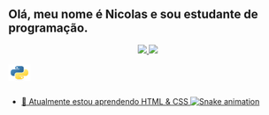 ## Olá, meu nome é Nicolas e sou estudante de programação.

<div align="center">
  <a href="https://github.com/nicolaspiet">
  <img height="180em" src="https://github-readme-stats.vercel.app/api?username=nicolaspiet&show_icons=true&theme=apprentice&include_all_commits=true&count_private=true"/>
  <img height="179em" src="https://github-readme-stats.vercel.app/api/top-langs/?username=nicolaspiet&layout=demo&langs_count=7&theme=apprentice"/>
</div>

</div>
<div style="display: inline_block"><br>
  <img align="center" alt="Nicolas-Python" height="30" width="40" src="https://raw.githubusercontent.com/devicons/devicon/master/icons/python/python-original.svg">
</div>

  ##

- 🌱 Atualmente estou aprendendo HTML & CSS
![Snake animation](https://github.com/nicolaspiet/nicolaspiet/blob/output/github-contribution-grid-snake.svg)
